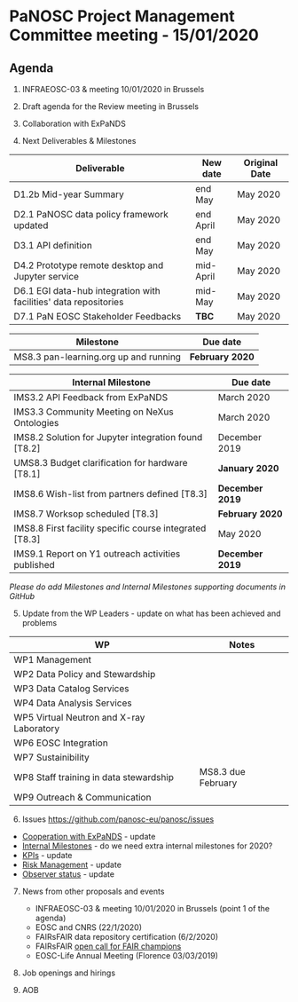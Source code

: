 PaNOSC Project Management Committee meeting - 15/01/2020
========================================================

Agenda
------	

1. INFRAEOSC-03 & meeting 10/01/2020 in Brussels

2. Draft agenda for the Review meeting in Brussels 

3. Collaboration with ExPaNDS

4. Next Deliverables & Milestones 

| Deliverable | New date | Original Date | 
| ----------- | -------- | ------------- | 
| D1.2b Mid-year Summary | end May | May 2020 | 
| D2.1 PaNOSC data policy framework updated | end April | May 2020 | 
| D3.1 API definition | end May | May 2020 | 
| D4.2 Prototype remote desktop and Jupyter service | mid-April | May 2020 |  
| D6.1 EGI data-hub integration with facilities' data repositories | mid-May | May 2020 | 
| D7.1 PaN EOSC Stakeholder Feedbacks | **TBC** | May 2020 | 

| Milestone | Due date |
| --------- | -------- |
| MS8.3 pan-learning.org up and running | **February 2020** |

| Internal Milestone | Due date |
| ------------------ | -------- |
| IMS3.2 API Feedback from ExPaNDS | March 2020 |
| IMS3.3 Community Meeting on NeXus Ontologies | March 2020 |
| IMS8.2 Solution for Jupyter integration found [T8.2] | December 2019 |
| UMS8.3 Budget clarification for hardware [T8.1] | **January 2020** |
| IMS8.6 Wish-list from partners defined [T8.3] | **December 2019** |
| IMS8.7 Worksop scheduled [T8.3] | **February 2020** |
| IMS8.8 First facility specific course integrated [T8.3] | May 2020 |
| IMS9.1 Report on Y1 outreach activities published | **December 2019** |

*Please do add Milestones and Internal Milestones supporting documents in GitHub*

5. Update from the WP Leaders - update on what has been achieved and problems

| WP | Notes |
| -- | ----- |
| WP1 Management |  |
| WP2 Data Policy and Stewardship |  | 
| WP3 Data Catalog Services |  | 
| WP4 Data Analysis Services |  | 
| WP5 Virtual Neutron and X-ray Laboratory |  | 
| WP6 EOSC Integration |  | 
| WP7 Sustainibility |  | 
| WP8 Staff training in data stewardship | MS8.3 due February | 
| WP9 Outreach & Communication | | 

6. Issues https://github.com/panosc-eu/panosc/issues
 * [Cooperation with ExPaNDS](https://github.com/panosc-eu/panosc/issues/46) - update
 * [Internal Milestones](https://github.com/panosc-eu/panosc/issues/43) - do we need extra internal milestones for 2020?
 * [KPIs](https://github.com/panosc-eu/panosc/issues/41) - update
 * [Risk Management](https://github.com/panosc-eu/panosc/issues/25) - update
 * [Observer status](https://github.com/panosc-eu/panosc/issues/9) - update

7. News from other proposals and events
    * INFRAEOSC-03 & meeting 10/01/2020 in Brussels (point 1 of the agenda)
    * EOSC and CNRS (22/1/2020)
    * FAIRsFAIR data repository certification (6/2/2020)
    * FAIRsFAIR [open call for FAIR champions](https://www.fairsfair.eu/form/open-call-european-fair-champions)
    * EOSC-Life Annual Meeting (Florence 03/03/2019)

8. Job openings and hirings

9. AOB
